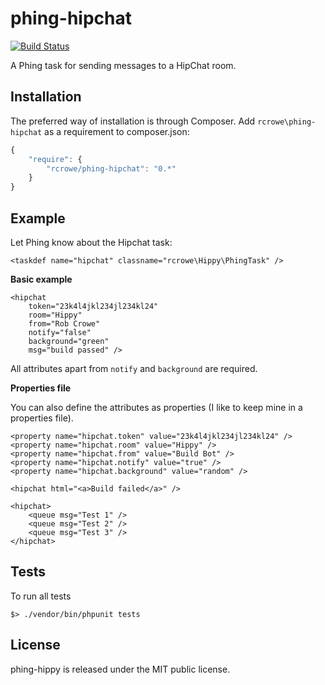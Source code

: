phing-hipchat
=============

[![Build Status](https://secure.travis-ci.org/rcrowe/phing-hipchat.png)](http://travis-ci.org/rcrowe/phing-hipchat)

A Phing task for sending messages to a HipChat room.

Installation
------------

The preferred way of installation is through Composer. Add `rcrowe\phing-hipchat` as a requirement to composer.json:

```javascript
{
    "require": {
        "rcrowe/phing-hipchat": "0.*"
    }
}
```

Example
-------

Let Phing know about the Hipchat task:

	<taskdef name="hipchat" classname="rcrowe\Hippy\PhingTask" />

**Basic example**

	<hipchat
    	token="23k4l4jkl234jl234kl24"
	    room="Hippy"
    	from="Rob Crowe"
	    notify="false"
    	background="green"
	    msg="build passed" />

All attributes apart from `notify` and `background` are required.

**Properties file**

You can also define the attributes as properties (I like to keep mine in a properties file).

	<property name="hipchat.token" value="23k4l4jkl234jl234kl24" />
	<property name="hipchat.room" value="Hippy" />
	<property name="hipchat.from" value="Build Bot" />
	<property name="hipchat.notify" value="true" />
	<property name="hipchat.background" value="random" />

	<hipchat html="<a>Build failed</a>" />

	<hipchat>
    	<queue msg="Test 1" />
	    <queue msg="Test 2" />
    	<queue msg="Test 3" />
	</hipchat>

Tests
-----

To run all tests

    $> ./vendor/bin/phpunit tests

License
-------

phing-hippy is released under the MIT public license.
